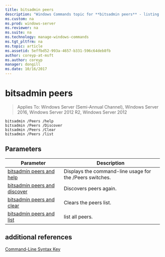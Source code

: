 ```yaml
---
title: bitsadmin peers
description: "Windows Commands topic for **bitsadmin peers** - listing of the **Peers** switches."
ms.custom: na
ms.prod: windows-server
ms.reviewer: na
ms.suite: na
ms.technology: manage-windows-commands
ms.tgt_pltfrm: na
ms.topic: article
ms.assetid: 5effbd52-993a-4657-b331-596c64deb8fb
author: coreyp-at-msft
ms.author: coreyp
manager: dongill
ms.date: 10/16/2017
---
```

# bitsadmin peers

>Applies To: Windows Server (Semi-Annual Channel), Windows Server 2016, Windows Server 2012 R2, Windows Server 2012

```
bitsadmin /Peers /help
bitsadmin /Peers /Discover
bitsadmin /Peers /Clear
bitsadmin /Peers /list
```
## Parameters
|Parameter|Description|
|-------|--------|
|[bitsadmin peers and help](bitsadmin-peers-and-help.md)|Displays the command-line usage for the /Peers switches.|
|[bitsadmin peers and discover](bitsadmin-peers-and-discover.md)|Discovers peers again.|
|[bitsadmin peers and clear](bitsadmin-peers-and-clear.md)|Clears the peers list.|
|[bitsadmin peers and list](bitsadmin-peers-and-list.md)|list all peers.|
## additional references
[Command-Line Syntax Key](command-line-syntax-key.md)
